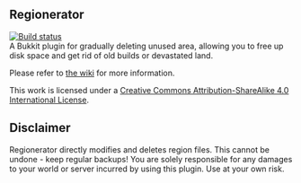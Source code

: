 ## Regionerator
[![Build status](https://ci.appveyor.com/api/projects/status/4enx36sic8j3f0my?svg=true)](https://ci.appveyor.com/project/Jikoo/regionerator/build/artifacts)  
A Bukkit plugin for gradually deleting unused area, allowing you to free up disk space and get rid of old builds or devastated land.

Please refer to [the wiki](https://github.com/Jikoo/Regionerator/wiki) for more information.

This work is licensed under a [Creative Commons Attribution-ShareAlike 4.0 International License](http://creativecommons.org/licenses/by-sa/4.0/).

## Disclaimer
Regionerator directly modifies and deletes region files. This cannot be undone - keep regular backups! You are solely responsible for any damages to your world or server incurred by using this plugin. Use at your own risk.
